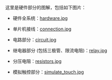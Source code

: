 这里是硬件部分的图解，包括如下图片：  
* 硬件全系统：[hardware.jpg](Hardware/hardware.jpg)  
- 单片机接线：[connection.jpg](Hardware/connection.jpg)  
* 电路部分：[circuit.jpg](Hardware/circuit.jpg)  
- 继电器部分 (包括三极管、限流电阻)：[relay.jpg](Hardware/relay.jpg)  
* 分压电阻：[resistors.jpg](Hardware/resistors.jpg)  
- 模拟触控部分：[simulate_touch.jpg](Hardware/simulate_touch.jpg)
